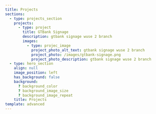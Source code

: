 ```yaml
---
title: Projects
sections:
  - type: projects_section
    projects:
      - type: project
        title: GTBank Signage
        description: gtbank signage wuse 2 branch
        images:
          - type: projec_image
            project_photo_alt_text: gtbank signage wuse 2 branch
            project_photo: /images/gtbank-signage.png
            project_photo_description: gtbank signage wuse 2 branch
  - type: hero_section
    align: null
    image_position: left
    has_background: false
    background:
      ? background_color
      ? background_image_size
      ? background_image_repeat
    title: Projects
template: advanced
---
```

